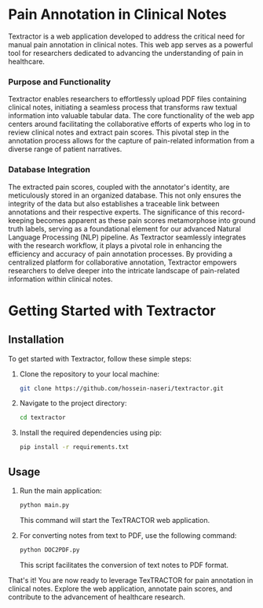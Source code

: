 # Pain Annotation in Clinical Notes
Textractor is a web application developed to address the critical need for manual pain annotation in clinical notes. This web app serves as a powerful tool for researchers dedicated to advancing the understanding of pain in healthcare.

### Purpose and Functionality
Textractor enables researchers to effortlessly upload PDF files containing clinical notes, initiating a seamless process that transforms raw textual information into valuable tabular data. The core functionality of the web app centers around facilitating the collaborative efforts of experts who log in to review clinical notes and extract pain scores. This pivotal step in the annotation process allows for the capture of pain-related information from a diverse range of patient narratives.

### Database Integration
The extracted pain scores, coupled with the annotator's identity, are meticulously stored in an organized database. This not only ensures the integrity of the data but also establishes a traceable link between annotations and their respective experts. The significance of this record-keeping becomes apparent as these pain scores metamorphose into ground truth labels, serving as a foundational element for our advanced Natural Language Processing (NLP) pipeline. As Textractor seamlessly integrates with the research workflow, it plays a pivotal role in enhancing the efficiency and accuracy of pain annotation processes. By providing a centralized platform for collaborative annotation, Textractor empowers researchers to delve deeper into the intricate landscape of pain-related information within clinical notes.


# Getting Started with Textractor

## Installation

To get started with Textractor, follow these simple steps:

1. Clone the repository to your local machine:

    ```bash
    git clone https://github.com/hossein-naseri/textractor.git
    ```

2. Navigate to the project directory:

    ```bash
    cd textractor
    ```

3. Install the required dependencies using pip:

    ```bash
    pip install -r requirements.txt
    ```

## Usage

1. Run the main application:

    ```bash
    python main.py
    ```

    This command will start the TexTRACTOR web application.

2. For converting notes from text to PDF, use the following command:

    ```bash
    python DOC2PDF.py
    ```

    This script facilitates the conversion of text notes to PDF format.

That's it! You are now ready to leverage TexTRACTOR for pain annotation in clinical notes. Explore the web application, annotate pain scores, and contribute to the advancement of healthcare research.
